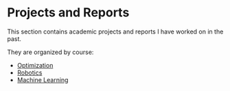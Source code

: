 # Projects and Reports
This section contains academic projects and reports I have worked on in the past.

They are organized by course:

- [Optimization](./Optimization)  
- [Robotics](./Robotics)  
- [Machine Learning](./MachineLearning)  
